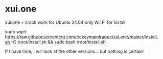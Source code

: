 # xui.one
xui.one + crack work for Ubuntu 24.04 only W.I.P.
for install

sudo wget https://raw.githubusercontent.com/rickeymandraque/xui.one/master/install.sh -O /root/install.sh && sudo bash /root/install.sh


If I have time, I will look at the other versions... but nothing is certain!
